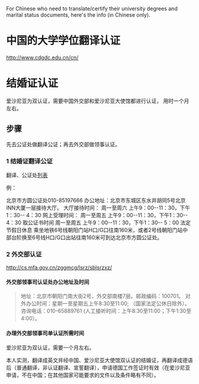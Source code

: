 For Chinese who need to translate/certify their university degrees and marital status documents, here's the info (in Chinese only).

# 中国的大学学位翻译认证

http://www.cdgdc.edu.cn/cn/

# 结婚证认证

爱沙尼亚为双认证，需要中国外交部和爱沙尼亚大使馆都进行认证， 用时一个月左右。

## 步骤

先去公证处做翻译公证；再去外交部做领事认证。

### 1 结婚证翻译公证

翻译、公证处[列表](http://www.bjsf.gov.cn/publish/portal0/tab144/)

例：

  北京市方圆公证处010-85197666
  办公地址：北京市东城区东水井胡同5号北京INN大厦一层接待大厅。
  大厅接待时间：
  周一至周六 上午9：00--11：30，下午1：30-- 4：30
  网上受理时间：
  周一至周五 上午9：00--11：30，下午1：30-- 4：30
  取公证书时间
  周一至周五 上午9：00--11：30，下午1：30-- 5：00
  法定节假日休息
  乘坐地铁6号线朝阳门站H口/G口往南160米，或者2号线朝阳门站中部台阶换至6号线H口/G口出站往南160米可到达北京市方圆公证处。

### 2 外交部认证

http://cs.mfa.gov.cn/zggmcg/lsrz/sblsrzxz/

#### 外交部领事司认证处办公地址及时间

> 地址：北京市朝阳门南大街2号，外交部南楼7层。邮政编码：100701。
> 对外办公时间：星期一至星期五上午8:30至11:00; （国家法定公休日除外）。
> 咨询电话：010-65889761 (人工接听时间：上午8:30至11:00；下午1:30至4:00）。

#### 办理外交部领事司单认证所需时间

爱沙尼亚为双认证，需要一个月左右。

本人实测，翻译成英文并经中国、爱沙尼亚大使馆双认证的结婚证，再翻译成德语后（普通翻译，非认证翻译、宣誓翻译），申请德国工作签证时有效（在爱沙尼亚申请，不在中国；在其他国家可能要求的文件以及条件略有不同）。

